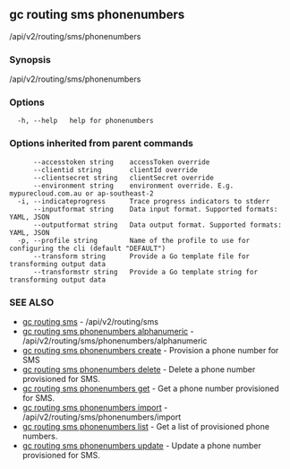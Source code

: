 ## gc routing sms phonenumbers

/api/v2/routing/sms/phonenumbers

### Synopsis

/api/v2/routing/sms/phonenumbers

### Options

```
  -h, --help   help for phonenumbers
```

### Options inherited from parent commands

```
      --accesstoken string    accessToken override
      --clientid string       clientId override
      --clientsecret string   clientSecret override
      --environment string    environment override. E.g. mypurecloud.com.au or ap-southeast-2
  -i, --indicateprogress      Trace progress indicators to stderr
      --inputformat string    Data input format. Supported formats: YAML, JSON
      --outputformat string   Data output format. Supported formats: YAML, JSON
  -p, --profile string        Name of the profile to use for configuring the cli (default "DEFAULT")
      --transform string      Provide a Go template file for transforming output data
      --transformstr string   Provide a Go template string for transforming output data
```

### SEE ALSO

* [gc routing sms](gc_routing_sms.html)	 - /api/v2/routing/sms
* [gc routing sms phonenumbers alphanumeric](gc_routing_sms_phonenumbers_alphanumeric.html)	 - /api/v2/routing/sms/phonenumbers/alphanumeric
* [gc routing sms phonenumbers create](gc_routing_sms_phonenumbers_create.html)	 - Provision a phone number for SMS
* [gc routing sms phonenumbers delete](gc_routing_sms_phonenumbers_delete.html)	 - Delete a phone number provisioned for SMS.
* [gc routing sms phonenumbers get](gc_routing_sms_phonenumbers_get.html)	 - Get a phone number provisioned for SMS.
* [gc routing sms phonenumbers import](gc_routing_sms_phonenumbers_import.html)	 - /api/v2/routing/sms/phonenumbers/import
* [gc routing sms phonenumbers list](gc_routing_sms_phonenumbers_list.html)	 - Get a list of provisioned phone numbers.
* [gc routing sms phonenumbers update](gc_routing_sms_phonenumbers_update.html)	 - Update a phone number provisioned for SMS.


